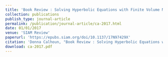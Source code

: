 ```yaml
---
title: 'Book Review : Solving Hyperbolic Equations with Finite Volume Methods'
collection: publications
publish_type: journal-article
permalink: /publication/journal-article/ca-2017.html
date: 01/01/2017
venue: 'SIAM Review'
paperurl: 'https://epubs.siam.org/doi/10.1137/17N97429X'
citation: 'Donna Calhoun, "Book Review : Solving Hyperbolic Equations with Finite Volume Methods", <i>SIAM Review</i>, 2017.'
download: ca-2017.pdf
---
```

